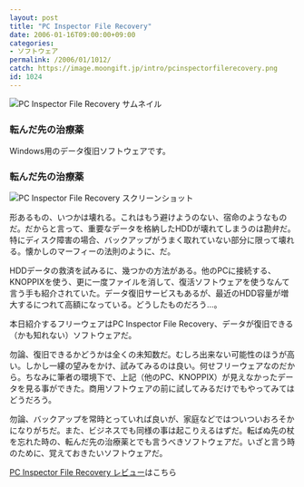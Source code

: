 ```yaml
---
layout: post
title: "PC Inspector File Recovery"
date: 2006-01-16T09:00:00+09:00
categories:
- ソフトウェア
permalink: /2006/01/1012/
catch: https://image.moongift.jp/intro/pcinspectorfilerecovery.png
id: 1024
---
```

 ![PC Inspector File Recovery サムネイル](https://image.moongift.jp/intro/pcinspectorfilerecovery.t.png "PC Inspector File Recovery サムネイル")
  

### 転んだ先の治療薬
  
Windows用のデータ復旧ソフトウェアです。  
<!--more-->  

### 転んだ先の治療薬
  

![PC Inspector File Recovery スクリーンショット](https://image.moongift.jp/intro/pcinspectorfilerecovery.png "PC Inspector File Recovery スクリーンショット")

  

形あるもの、いつかは壊れる。これはもう避けようのない、宿命のようなものだ。だからと言って、重要なデータを格納したHDDが壊れてしまうのは勘弁だ。特にディスク障害の場合、バックアップがうまく取れていない部分に限って壊れる。懐かしのマーフィーの法則のように、だ。

  

HDDデータの救済を試みるに、幾つかの方法がある。他のPCに接続する、KNOPPIXを使う、更に一度ファイルを消して、復活ソフトウェアを使うなんて言う手も紹介されていた。データ復旧サービスもあるが、最近のHDD容量が増大するにつれて高額になっている。どうしたものだろう…。

  

本日紹介するフリーウェアはPC Inspector File Recovery、データが復旧できる（かも知れない）ソフトウェアだ。

  

勿論、復旧できるかどうかは全くの未知数だ。むしろ出来ない可能性のほうが高い。しかし一縷の望みをかけ、試みてみるのは良い。何せフリーウェアなのだから。ちなみに筆者の環境下で、上記（他のPC、KNOPPIX）が見えなかったデータを見る事ができた。商用ソフトウェアの前に試してみるだけでもやってみてはどうだろう。

  

勿論、バックアップを常時とっていれば良いが、家庭などではついついおろそかになりがちだ。また、ビジネスでも同様の事は起こりえるはずだ。転ばぬ先の杖を忘れた時の、転んだ先の治療薬とでも言うべきソフトウェアだ。いざと言う時のために、覚えておきたいソフトウェアだ。

  

[PC Inspector File Recovery レビュー](http://oss.moongift.jp/review/i-1033.html)はこちら

